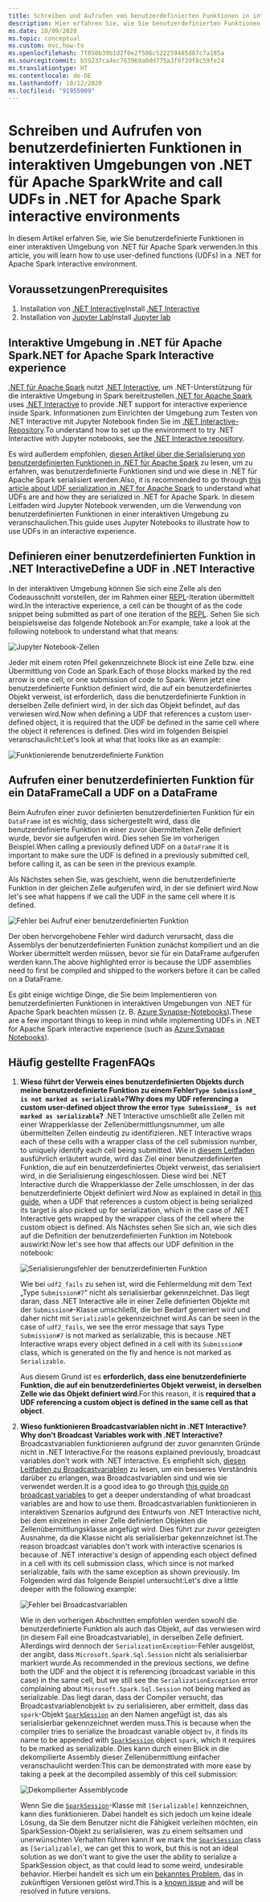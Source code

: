```yaml
---
title: Schreiben und Aufrufen von benutzerdefinierten Funktionen in interaktiven Umgebungen von .NET für Apache Spark
description: Hier erfahren Sie, wie Sie benutzerdefinierten Funktionen in interaktiven Shells von .NET für Apache Spark schreiben und aufrufen.
ms.date: 10/09/2020
ms.topic: conceptual
ms.custom: mvc,how-to
ms.openlocfilehash: 7f050b39b1d2f0e2f506c522259485d87c7a185a
ms.sourcegitcommit: b59237ca4ec763969a0dd775a3f8f39f8c59fe24
ms.translationtype: HT
ms.contentlocale: de-DE
ms.lasthandoff: 10/12/2020
ms.locfileid: "91955009"
---
```

# <a name="write-and-call-udfs-in-net-for-apache-spark-interactive-environments"></a><span data-ttu-id="54239-103">Schreiben und Aufrufen von benutzerdefinierten Funktionen in interaktiven Umgebungen von .NET für Apache Spark</span><span class="sxs-lookup"><span data-stu-id="54239-103">Write and call UDFs in .NET for Apache Spark interactive environments</span></span>

<span data-ttu-id="54239-104">In diesem Artikel erfahren Sie, wie Sie benutzerdefinierte Funktionen in einer interaktiven Umgebung von .NET für Apache Spark verwenden.</span><span class="sxs-lookup"><span data-stu-id="54239-104">In this article, you will learn how to use user-defined functions (UDFs) in a .NET for Apache Spark interactive environment.</span></span>

## <a name="prerequisites"></a><span data-ttu-id="54239-105">Voraussetzungen</span><span class="sxs-lookup"><span data-stu-id="54239-105">Prerequisites</span></span>

1. <span data-ttu-id="54239-106">Installation von [.NET Interactive](https://github.com/dotnet/interactive)</span><span class="sxs-lookup"><span data-stu-id="54239-106">Install [.NET Interactive](https://github.com/dotnet/interactive)</span></span>
2. <span data-ttu-id="54239-107">Installation von [Jupyter Lab](https://jupyter.org/)</span><span class="sxs-lookup"><span data-stu-id="54239-107">Install [Jupyter lab](https://jupyter.org/)</span></span>

## <a name="net-for-apache-spark-interactive-experience"></a><span data-ttu-id="54239-108">Interaktive Umgebung in .NET für Apache Spark</span><span class="sxs-lookup"><span data-stu-id="54239-108">.NET for Apache Spark Interactive experience</span></span>

<span data-ttu-id="54239-109">[.NET für Apache Spark](https://github.com/dotnet/spark) nutzt [.NET Interactive](https://devblogs.microsoft.com/dotnet/net-interactive-is-here-net-notebooks-preview-2/), um .NET-Unterstützung für die interaktive Umgebung in Spark bereitzustellen.</span><span class="sxs-lookup"><span data-stu-id="54239-109">[.NET for Apache Spark](https://github.com/dotnet/spark) uses [.NET Interactive](https://devblogs.microsoft.com/dotnet/net-interactive-is-here-net-notebooks-preview-2/) to provide .NET support for interactive experience inside Spark.</span></span> <span data-ttu-id="54239-110">Informationen zum Einrichten der Umgebung zum Testen von .NET Interactive mit Jupyter Notebook finden Sie im [.NET Interactive-Repository](https://github.com/dotnet/interactive).</span><span class="sxs-lookup"><span data-stu-id="54239-110">To understand how to set up the environment to try .NET Interactive with Jupyter notebooks, see the [.NET Interactive repository](https://github.com/dotnet/interactive).</span></span>

<span data-ttu-id="54239-111">Es wird außerdem empfohlen, [diesen Artikel über die Serialisierung von benutzerdefinierten Funktionen in .NET für Apache Spark](udf-guide.md) zu lesen, um zu erfahren, was benutzerdefinierte Funktionen sind und wie diese in .NET für Apache Spark serialisiert werden.</span><span class="sxs-lookup"><span data-stu-id="54239-111">Also, it is recommended to go through [this article about UDF serialization in .NET for Apache Spark](udf-guide.md) to understand what UDFs are and how they are serialized in .NET for Apache Spark.</span></span>
<span data-ttu-id="54239-112">In diesem Leitfaden wird Jupyter Notebook verwenden, um die Verwendung von benutzerdefinierten Funktionen in einer interaktiven Umgebung zu veranschaulichen.</span><span class="sxs-lookup"><span data-stu-id="54239-112">This guide uses Jupyter Notebooks to illustrate how to use UDFs in an interactive experience.</span></span>

## <a name="define-a-udf-in-net-interactive"></a><span data-ttu-id="54239-113">Definieren einer benutzerdefinierten Funktion in .NET Interactive</span><span class="sxs-lookup"><span data-stu-id="54239-113">Define a UDF in .NET Interactive</span></span>

<span data-ttu-id="54239-114">In der interaktiven Umgebung können Sie sich eine Zelle als den Codeausschnitt vorstellen, der im Rahmen einer [REPL](https://en.wikipedia.org/wiki/Read%E2%80%93eval%E2%80%93print_loop)-Iteration übermittelt wird.</span><span class="sxs-lookup"><span data-stu-id="54239-114">In the interactive experience, a cell can be thought of as the code snippet being submitted as part of one iteration of the [REPL](https://en.wikipedia.org/wiki/Read%E2%80%93eval%E2%80%93print_loop).</span></span> <span data-ttu-id="54239-115">Sehen Sie sich beispielsweise das folgende Notebook an:</span><span class="sxs-lookup"><span data-stu-id="54239-115">For example, take a look at the following notebook to understand what that means:</span></span>

![Jupyter Notebook-Zellen](./media/dotnet-interactive/dotnet-interactive-cells.png)

<span data-ttu-id="54239-117">Jeder mit einem roten Pfeil gekennzeichnete Block ist eine Zelle bzw. eine Übermittlung von Code an Spark.</span><span class="sxs-lookup"><span data-stu-id="54239-117">Each of those blocks marked by the red arrow is one cell, or one submission of code to Spark.</span></span> <span data-ttu-id="54239-118">Wenn jetzt eine benutzerdefinierte Funktion definiert wird, die auf ein benutzerdefiniertes Objekt verweist, ist erforderlich, dass die benutzerdefinierte Funktion in derselben Zelle definiert wird, in der sich das Objekt befindet, auf das verwiesen wird.</span><span class="sxs-lookup"><span data-stu-id="54239-118">Now when defining a UDF that references a custom user-defined object, it is required that the UDF be defined in the same cell where the object it references is defined.</span></span> <span data-ttu-id="54239-119">Dies wird im folgenden Beispiel veranschaulicht:</span><span class="sxs-lookup"><span data-stu-id="54239-119">Let's look at what that looks like as an example:</span></span>

![Funktionierende benutzerdefinierte Funktion](./media/dotnet-interactive/working-udf.png)

## <a name="call-a-udf-on-a-dataframe"></a><span data-ttu-id="54239-121">Aufrufen einer benutzerdefinierten Funktion für ein DataFrame</span><span class="sxs-lookup"><span data-stu-id="54239-121">Call a UDF on a DataFrame</span></span>

<span data-ttu-id="54239-122">Beim Aufrufen einer zuvor definierten benutzerdefinierten Funktion für ein `DataFrame` ist es wichtig, dass sichergestellt wird, dass die benutzerdefinierte Funktion in einer zuvor übermittelten Zelle definiert wurde, bevor sie aufgerufen wird. Dies sehen Sie im vorherigen Beispiel.</span><span class="sxs-lookup"><span data-stu-id="54239-122">When calling a previously defined UDF on a `DataFrame` it is important to make sure the UDF is defined in a previously submitted cell, before calling it, as can be seen in the previous example.</span></span>

<span data-ttu-id="54239-123">Als Nächstes sehen Sie, was geschieht, wenn die benutzerdefinierte Funktion in der gleichen Zelle aufgerufen wird, in der sie definiert wird.</span><span class="sxs-lookup"><span data-stu-id="54239-123">Now let's see what happens if we call the UDF in the same cell where it is defined.</span></span>

![Fehler bei Aufruf einer benutzerdefinierten Funktion](./media/dotnet-interactive/udf_fails.png)

<span data-ttu-id="54239-125">Der oben hervorgehobene Fehler wird dadurch verursacht, dass die Assemblys der benutzerdefinierten Funktion zunächst kompiliert und an die Worker übermittelt werden müssen, bevor sie für ein DataFrame aufgerufen werden kann.</span><span class="sxs-lookup"><span data-stu-id="54239-125">The above highlighted error is because the UDF assemblies need to first be compiled and shipped to the workers before it can be called on a DataFrame.</span></span>

<span data-ttu-id="54239-126">Es gibt einige wichtige Dinge, die Sie beim Implementieren von benutzerdefinierten Funktionen in interaktiven Umgebungen von .NET für Apache Spark beachten müssen (z. B. [Azure Synapse-Notebooks](https://docs.microsoft.com/azure/synapse-analytics/spark/apache-spark-development-using-notebooks)).</span><span class="sxs-lookup"><span data-stu-id="54239-126">These are a few important things to keep in mind while implementing UDFs in .NET for Apache Spark interactive experience (such as [Azure Synapse Notebooks](https://docs.microsoft.com/azure/synapse-analytics/spark/apache-spark-development-using-notebooks)).</span></span>

## <a name="faqs"></a><span data-ttu-id="54239-127">Häufig gestellte Fragen</span><span class="sxs-lookup"><span data-stu-id="54239-127">FAQs</span></span>

1. <span data-ttu-id="54239-128">**Wieso führt der Verweis eines benutzerdefinierten Objekts durch meine benutzerdefinierte Funktion zu einem Fehler`Type Submission#_ is not marked as serializable`?**</span><span class="sxs-lookup"><span data-stu-id="54239-128">**Why does my UDF referencing a custom user-defined object throw the error `Type Submission#_ is not marked as serializable`?**</span></span>
    <span data-ttu-id="54239-129">.NET Interactive umschließt alle Zellen mit einer Wrapperklasse der Zellenübermittlungsnummer, um alle übermittelten Zellen eindeutig zu identifizieren.</span><span class="sxs-lookup"><span data-stu-id="54239-129">.NET Interactive wraps each of these cells with a wrapper class of the cell submission number, to uniquely identify each cell being submitted.</span></span> <span data-ttu-id="54239-130">Wie in [diesem Leitfaden](udf-guide.md) ausführlich erläutert wurde, wird das Ziel einer benutzerdefinierten Funktion, die auf ein benutzerdefiniertes Objekt verweist, das serialisiert wird, in die Serialisierung eingeschlossen. Diese wird bei .NET Interactive durch die Wrapperklasse der Zelle umschlossen, in der das benutzerdefinierte Objekt definiert wird.</span><span class="sxs-lookup"><span data-stu-id="54239-130">Now as explained in detail in [this guide](udf-guide.md), when a UDF that references a custom object is being serialized its target is also picked up for serialization, which in the case of .NET Interactive gets wrapped by the wrapper class of the cell where the custom object is defined.</span></span>
    <span data-ttu-id="54239-131">Als Nächstes sehen Sie sich an, wie sich dies auf die Definition der benutzerdefinierten Funktion im Notebook auswirkt:</span><span class="sxs-lookup"><span data-stu-id="54239-131">Now let's see how that affects our UDF definition in the notebook:</span></span>

    ![Serialisierungsfehler der benutzerdefinierten Funktion](./media/dotnet-interactive/udf-serialization-error.png)

    <span data-ttu-id="54239-133">Wie bei `udf2_fails` zu sehen ist, wird die Fehlermeldung mit dem Text „Type `Submission#7`“ nicht als serialisierbar gekennzeichnet. Das liegt daran, dass .NET Interactive alle in einer Zelle definierten Objekte mit der `Submission#`-Klasse umschließt, die bei Bedarf generiert wird und daher nicht mit `Serializable` gekennzeichnet wird.</span><span class="sxs-lookup"><span data-stu-id="54239-133">As can be seen in the case of `udf2_fails`, we see the error message that says Type `Submission#7` is not marked as serializable, this is because .NET Interactive wraps every object defined in a cell with its `Submission#` class, which is generated on the fly and hence is not marked as `Serializable`.</span></span>

    <span data-ttu-id="54239-134">Aus diesem Grund ist es **erforderlich, dass eine benutzerdefinierte Funktion, die auf ein benutzerdefiniertes Objekt verweist, in derselben Zelle wie das Objekt definiert wird**.</span><span class="sxs-lookup"><span data-stu-id="54239-134">For this reason, it is **required that a UDF referencing a custom object is defined in the same cell as that object**.</span></span>

2. <span data-ttu-id="54239-135">**Wieso funktionieren Broadcastvariablen nicht in .NET Interactive?**</span><span class="sxs-lookup"><span data-stu-id="54239-135">**Why don't Broadcast Variables work with .NET Interactive?**</span></span>
    <span data-ttu-id="54239-136">Broadcastvariablen funktionieren aufgrund der zuvor genannten Gründe nicht in .NET Interactive.</span><span class="sxs-lookup"><span data-stu-id="54239-136">For the reasons explained previously, broadcast variables don't work with .NET Interactive.</span></span> <span data-ttu-id="54239-137">Es empfiehlt sich, [diesen Leitfaden zu Broadcastvariablen](broadcast-guide.md) zu lesen, um ein besseres Verständnis darüber zu erlangen, was Broadcastvariablen sind und wie sie verwendet werden.</span><span class="sxs-lookup"><span data-stu-id="54239-137">It is a good idea to go through [this guide on broadcast variables](broadcast-guide.md) to get a deeper understanding of what broadcast variables are and how to use them.</span></span> <span data-ttu-id="54239-138">Broadcastvariablen funktionieren in interaktiven Szenarios aufgrund des Entwurfs von .NET Interactive nicht, bei dem einzelnen in einer Zelle definierten Objekten die Zellenübermittlungsklasse angefügt wird. Dies führt zur zuvor gezeigten Ausnahme, da die Klasse nicht als serialisierbar gekennzeichnet ist.</span><span class="sxs-lookup"><span data-stu-id="54239-138">The reason broadcast variables don't work with interactive scenarios is because of .NET interactive's design of appending each object defined in a cell with its cell submission class, which since is not marked serializable, fails with the same exception as shown previously.</span></span>
    <span data-ttu-id="54239-139">Im Folgenden wird das folgende Beispiel untersucht:</span><span class="sxs-lookup"><span data-stu-id="54239-139">Let's dive a little deeper with the following example:</span></span>

    ![Fehler bei Broadcastvariablen](./media/dotnet-interactive/broadcast-fails.png)

    <span data-ttu-id="54239-141">Wie in den vorherigen Abschnitten empfohlen werden sowohl die benutzerdefinierte Funktion als auch das Objekt, auf das verwiesen wird (in diesem Fall eine Broadcastvariable), in derselben Zelle definiert. Allerdings wird dennoch der `SerializationException`-Fehler ausgelöst, der angibt, dass `Microsoft.Spark.Sql.Session` nicht als serialisierbar markiert wurde.</span><span class="sxs-lookup"><span data-stu-id="54239-141">As recommended in the previous sections, we define both the UDF and the object it is referencing (broadcast variable in this case) in the same cell, but we still see the `SerializationException` error complaining about `Microsoft.Spark.Sql.Session` not being marked as serializable.</span></span> <span data-ttu-id="54239-142">Das liegt daran, dass der Compiler versucht, das Broadcastvariablenobjekt `bv` zu serialisieren, aber ermittelt, dass das `spark`-Objekt [`SparkSession`](https://github.com/dotnet/spark/blob/master/src/csharp/Microsoft.Spark/Sql/SparkSession.cs#L20) an den Namen angefügt ist, das als serialisierbar gekennzeichnet werden muss.</span><span class="sxs-lookup"><span data-stu-id="54239-142">This is because when the compiler tries to serialize the broadcast variable object `bv`, it finds its name to be appended with [`SparkSession`](https://github.com/dotnet/spark/blob/master/src/csharp/Microsoft.Spark/Sql/SparkSession.cs#L20) object `spark`, which it requires to be marked as serializable.</span></span> <span data-ttu-id="54239-143">Dies kann durch einen Blick in die dekompilierte Assembly dieser Zellenübermittlung einfacher veranschaulicht werden:</span><span class="sxs-lookup"><span data-stu-id="54239-143">This can be demonstrated with more ease by taking a peek at the decompiled assembly of this cell submission:</span></span>

    ![Dekompilierter Assemblycode](./media/dotnet-interactive/decompiledAssembly.png)

    <span data-ttu-id="54239-145">Wenn Sie die [`SparkSession`](https://github.com/dotnet/spark/blob/master/src/csharp/Microsoft.Spark/Sql/SparkSession.cs#L20)-Klasse mit `[Serializable]` kennzeichnen, kann dies funktionieren. Dabei handelt es sich jedoch um keine ideale Lösung, da Sie dem Benutzer nicht die Fähigkeit verleihen möchten, ein SparkSession-Objekt zu serialisieren, was zu einem seltsamen und unerwünschten Verhalten führen kann.</span><span class="sxs-lookup"><span data-stu-id="54239-145">If we mark the [`SparkSession`](https://github.com/dotnet/spark/blob/master/src/csharp/Microsoft.Spark/Sql/SparkSession.cs#L20) class as `[Serializable]`, we can get this to work, but this is not an ideal solution as we don't want to give the user the ability to serialize a SparkSession object, as that could lead to some weird, undesirable behavior.</span></span> <span data-ttu-id="54239-146">Hierbei handelt es sich um ein [bekanntes Problem](https://github.com/dotnet/spark/issues/619), das in zukünftigen Versionen gelöst wird.</span><span class="sxs-lookup"><span data-stu-id="54239-146">This is a [known issue](https://github.com/dotnet/spark/issues/619) and will be resolved in future versions.</span></span>
